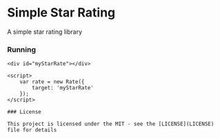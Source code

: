 Simple Star Rating
==========

A simple star rating library

### Running 
```
<div id="myStarRate"></div>

<script>
    var rate = new Rate({
        target: 'myStarRate'
    });
</script>

### License

This project is licensed under the MIT - see the [LICENSE](LICENSE) file for details
